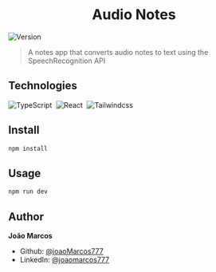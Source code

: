 <h1 align="center">Audio Notes</h1>
<p>
  <img alt="Version" src="https://img.shields.io/badge/version-0.0.0-blue.svg?cacheSeconds=2592000" />
</p>

> A notes app that converts audio notes to text using the SpeechRecognition API

## Technologies

![TypeScript](https://img.shields.io/badge/-TypeScript-05122A?style=flat&logo=typescript)&nbsp;
![React](https://img.shields.io/badge/-ReactNative-05122A?style=flat&logo=react)&nbsp;
![Tailwindcss](https://img.shields.io/badge/-Tailwindcss-05122A?style=flat&logo=tailwindcss)&nbsp;

## Install

```sh
npm install
```

## Usage

```sh
npm run dev
```

## Author

**João Marcos**

- Github: [@joaoMarcos777](https://github.com/joaoMarcos777)
- LinkedIn: [@joaomarcos777](https://linkedin.com/in/joaomarcos777)
